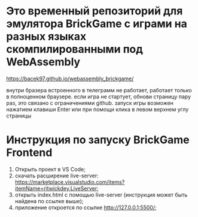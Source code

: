 # Это временный репозиторий для эмулятора BrickGame с играми на разных языках скомпилированными под WebAssembly
https://bacek97.github.io/webassembly_brickgame/

внутри бразера встроенного в телеграмм не работает, работает только в полноценном браузере.
если игра не стартует, обнови страницу пару раз, это связано с ограничениями github.
запуск игры возможен нажатием клавиши Enter или при помощи клика в левом верхнем углу страницы

# Инструкция по запуску BrickGame Frontend

1. Открыть проект в VS Code;
2. скачать расширение live-server: https://marketplace.visualstudio.com/items?itemName=ritwickdey.LiveServer;
3. открыть index.html с помощью live-server (инструкция может быть найдена по ссылке выше);
4. приложение откроется по ссылке http://127.0.0.1:5500/;
